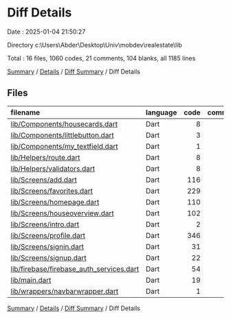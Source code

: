 # Diff Details

Date : 2025-01-04 21:50:27

Directory c:\\Users\\Abder\\Desktop\\Univ\\mobdev\\realestate\\lib

Total : 16 files,  1060 codes, 21 comments, 104 blanks, all 1185 lines

[Summary](results.md) / [Details](details.md) / [Diff Summary](diff.md) / Diff Details

## Files
| filename | language | code | comment | blank | total |
| :--- | :--- | ---: | ---: | ---: | ---: |
| [lib/Components/housecards.dart](/lib/Components/housecards.dart) | Dart | 8 | 0 | 0 | 8 |
| [lib/Components/littlebutton.dart](/lib/Components/littlebutton.dart) | Dart | 3 | 0 | 0 | 3 |
| [lib/Components/my_textfield.dart](/lib/Components/my_textfield.dart) | Dart | 1 | 0 | 0 | 1 |
| [lib/Helpers/route.dart](/lib/Helpers/route.dart) | Dart | 8 | 0 | 1 | 9 |
| [lib/Helpers/validators.dart](/lib/Helpers/validators.dart) | Dart | 8 | 0 | 1 | 9 |
| [lib/Screens/add.dart](/lib/Screens/add.dart) | Dart | 116 | 0 | 8 | 124 |
| [lib/Screens/favorites.dart](/lib/Screens/favorites.dart) | Dart | 229 | 7 | 20 | 256 |
| [lib/Screens/homepage.dart](/lib/Screens/homepage.dart) | Dart | 110 | 5 | 21 | 136 |
| [lib/Screens/houseoverview.dart](/lib/Screens/houseoverview.dart) | Dart | 102 | 3 | 11 | 116 |
| [lib/Screens/intro.dart](/lib/Screens/intro.dart) | Dart | 2 | -1 | 0 | 1 |
| [lib/Screens/profile.dart](/lib/Screens/profile.dart) | Dart | 346 | 5 | 17 | 368 |
| [lib/Screens/signin.dart](/lib/Screens/signin.dart) | Dart | 31 | 1 | 5 | 37 |
| [lib/Screens/signup.dart](/lib/Screens/signup.dart) | Dart | 22 | 0 | 7 | 29 |
| [lib/firebase/firebase_auth_services.dart](/lib/firebase/firebase_auth_services.dart) | Dart | 54 | 1 | 8 | 63 |
| [lib/main.dart](/lib/main.dart) | Dart | 19 | 0 | 5 | 24 |
| [lib/wrappers/navbarwrapper.dart](/lib/wrappers/navbarwrapper.dart) | Dart | 1 | 0 | 0 | 1 |

[Summary](results.md) / [Details](details.md) / [Diff Summary](diff.md) / Diff Details